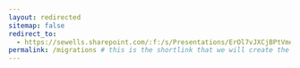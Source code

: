 ```yaml
---
layout: redirected
sitemap: false
redirect_to:
  - https://sewells.sharepoint.com/:f:/s/Presentations/ErOl7vJXCjBPtVmeUCa2U5QBYtjN83nqOT6rREQ-MWJicQ?e=7Y1Qyh # This is where it will be redirected  - must be a complete url and a space after the -
permalink: /migrations # this is the shortlink that we will create the / is required - MUST MATCH the name of the file amd a space after the :
---
```

